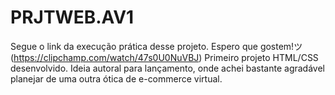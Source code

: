 # PRJTWEB.AV1
Segue o link da execução prática desse projeto. Espero que gostem!ツ (https://clipchamp.com/watch/47s0U0NuVBJ)
Primeiro projeto HTML/CSS desenvolvido. Ideia autoral para lançamento, onde achei bastante agradável planejar de uma outra ótica de e-commerce virtual.
